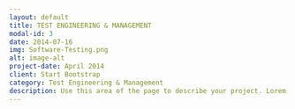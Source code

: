 ```yaml
---
layout: default
title: TEST ENGINEERING & MANAGEMENT
modal-id: 3
date: 2014-07-16
img: Software-Testing.png
alt: image-alt
project-date: April 2014
client: Start Bootstrap
category: Test Engineering & Management
description: Use this area of the page to describe your project. Lorem ipsum dolor sit amet, consectetur adipisicing elit. Mollitia neque assumenda ipsam nihil, molestias magnam, recusandae quos quis inventore quisquam velit asperiores, vitae? Reprehenderit soluta, eos quod consequuntur itaque. Nam.
---
```


